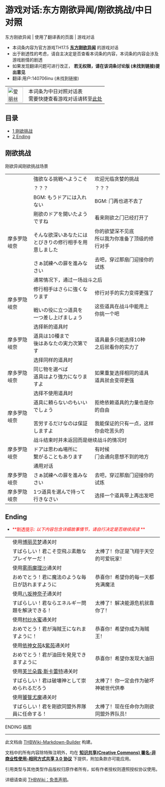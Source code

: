 # 游戏对话:东方刚欲异闻/刚欲挑战/中日对照

<!-- source html: G:\repos\THBWiki-Markdown-Builder\THBWikiMarkdown\Temp\main\c\c3\ns508%3A%E4%B8%9C%E6%96%B9%E5%88%9A%E6%AC%B2%E5%BC%82%E9%97%BB%2F%E5%88%9A%E6%AC%B2%E6%8C%91%E6%88%98%2F%E4%B8%AD%E6%97%A5%E5%AF%B9%E7%85%A7.html -->

东方刚欲异闻 | 使用了翻译表的页面 | 游戏对话

- 本词条内容为官方游戏TH17.5 **[东方刚欲异闻](./东方刚欲异闻.md)** 的游戏对话
- 出于剧透性的考虑，请自主决定是否查看本词条的内容，本词条的内容会涉及游戏剧情的剧透
- 如果发现翻译问题可进行改正， **若无权限，请在该词条讨论版 (未找到链接)提出意见** 
- 翻译:用户:140706inu (未找到链接)


<table>
<tbody><tr>
<td class="mbox-image"><div style="width: 52px;">
  <a href="./文件-爱丽丝（Q版立绘）.png.md" class="image"><img alt="爱丽丝（Q版立绘）.png" src="https://upload.thwiki.cc/thumb/a/af/%E7%88%B1%E4%B8%BD%E4%B8%9D%EF%BC%88Q%E7%89%88%E7%AB%8B%E7%BB%98%EF%BC%89.png/50px-%E7%88%B1%E4%B8%BD%E4%B8%9D%EF%BC%88Q%E7%89%88%E7%AB%8B%E7%BB%98%EF%BC%89.png" decoding="async" loading="lazy" width="50" height="50" srcset="https://upload.thwiki.cc/thumb/a/af/%E7%88%B1%E4%B8%BD%E4%B8%9D%EF%BC%88Q%E7%89%88%E7%AB%8B%E7%BB%98%EF%BC%89.png/75px-%E7%88%B1%E4%B8%BD%E4%B8%9D%EF%BC%88Q%E7%89%88%E7%AB%8B%E7%BB%98%EF%BC%89.png 1.5x, https://upload.thwiki.cc/thumb/a/af/%E7%88%B1%E4%B8%BD%E4%B8%9D%EF%BC%88Q%E7%89%88%E7%AB%8B%E7%BB%98%EF%BC%89.png/100px-%E7%88%B1%E4%B8%BD%E4%B8%9D%EF%BC%88Q%E7%89%88%E7%AB%8B%E7%BB%98%EF%BC%89.png 2x" data-file-width="500" data-file-height="500"></a></div></td>
<td class="mbox-text" style="">本词条为中日对照对话表<br>需要快捷查看游戏对话请转至<a href="./游戏对话-东方刚欲异闻-刚欲挑战.md" title="游戏对话:东方刚欲异闻/刚欲挑战">此处</a></td>
</tr>
</tbody></table>



## 目录

- [1 刚欲挑战](#刚欲挑战)
- [2 Ending](#Ending)





## 刚欲挑战
[](./文件-刚欲异闻刚欲挑战场景.png.md)  [](./文件-刚欲异闻刚欲挑战场景.png.md)刚欲异闻刚欲挑战场景

<table><tbody><tr class="tt-remark" id="刚欲挑战-1" data-pos="&#91;&quot;\u521a\u6b32\u6311\u6218&quot;,1&#93;"><td id="" class="tt-remark" lang="zh"><div class="poem"></div></td><td class="tt-ja" lang="ja"><div class="poem">強欲なる挑戦へようこそ</div></td><td class="tt-zh" lang="zh"><div class="poem">欢迎光临贪婪的挑战</div></td></tr><tr class="tt-header-white" id="刚欲挑战-2" data-pos="&#91;&quot;\u521a\u6b32\u6311\u6218&quot;,2&#93;"><td id="" class="tt-w" lang="zh"><div class="poem"></div></td><td class="tt-jaw" lang="ja"><div class="poem">？？？</div></td><td class="tt-zhw" lang="zh"><div class="poem">？？？</div></td></tr><tr class="tt-bgm" id="刚欲挑战-3" data-pos="&#91;&quot;\u521a\u6b32\u6311\u6218&quot;,3&#93;"><td id="" class="tt-bgm" lang="zh"><div class="poem"></div></td><td class="tt-ja" lang="ja"><div class="poem">BGM: もうドアには入れない</div></td><td class="tt-zh" lang="zh"><div class="poem">BGM: 门再也进不去了</div></td></tr><tr class="tt-content" id="刚欲挑战-4" data-pos="&#91;&quot;\u521a\u6b32\u6311\u6218&quot;,4&#93;"><td id="摩多罗隐岐奈" class="tt-char" lang="zh"><div class="poem">摩多罗隐岐奈</div></td><td class="tt-ja" lang="ja"><div class="poem">剛欲のドアを開いたようですね<br><br>そんな欲深いあなたには<br>とびきりの修行相手を用意しました<br><br>さぁ試練への扉を進みなさい</div></td><td class="tt-zh" lang="zh"><div class="poem">看来刚欲之门已经打开了<br><br>你的欲望深不见底<br>所以我为你准备了顶级的修行对手<br><br>去吧，穿过那扇门迎接你的试炼</div></td></tr><tr class="tt-status-header" id="刚欲挑战-5" data-pos="&#91;&quot;\u521a\u6b32\u6311\u6218&quot;,5&#93;"><td class="tt-s" lang="zh"><div class="poem"></div></td><td colspan="2" class="tt-status" lang="zh"><div class="poem">通常情况下，通过一场战斗之后</div></td></tr><tr class="tt-content" id="刚欲挑战-6" data-pos="&#91;&quot;\u521a\u6b32\u6311\u6218&quot;,6&#93;"><td id="摩多罗隐岐奈" class="tt-char" lang="zh"><div class="poem">摩多罗隐岐奈</div></td><td class="tt-ja" lang="ja"><div class="poem">修行相手はさらに強くなります<br><br>戦いの役に立つ道具を<br>一つ差し上げましょう</div></td><td class="tt-zh" lang="zh"><div class="poem">修行对手的实力变得更强了<br><br>这些道具在战斗中能用上<br>你挑一个吧</div></td></tr><tr class="tt-status-header" id="刚欲挑战-7" data-pos="&#91;&quot;\u521a\u6b32\u6311\u6218&quot;,7&#93;"><td class="tt-s" lang="zh"><div class="poem"></div></td><td colspan="2" class="tt-status" lang="zh"><div class="poem">选择新的道具时</div></td></tr><tr class="tt-content" id="刚欲挑战-8" data-pos="&#91;&quot;\u521a\u6b32\u6311\u6218&quot;,8&#93;"><td id="摩多罗隐岐奈" class="tt-char" lang="zh"><div class="poem">摩多罗隐岐奈</div></td><td class="tt-ja" lang="ja"><div class="poem">道具は10種まで<br>後はあなたの実力次第です</div></td><td class="tt-zh" lang="zh"><div class="poem">道具最多只能选择10种<br>之后就看你的实力了</div></td></tr><tr class="tt-status-header" id="刚欲挑战-9" data-pos="&#91;&quot;\u521a\u6b32\u6311\u6218&quot;,9&#93;"><td class="tt-s" lang="zh"><div class="poem"></div></td><td colspan="2" class="tt-status" lang="zh"><div class="poem">选择同样的道具时</div></td></tr><tr class="tt-content" id="刚欲挑战-10" data-pos="&#91;&quot;\u521a\u6b32\u6311\u6218&quot;,10&#93;"><td id="摩多罗隐岐奈" class="tt-char" lang="zh"><div class="poem">摩多罗隐岐奈</div></td><td class="tt-ja" lang="ja"><div class="poem">同じ物を選べば<br>道具はより強力になりますよ</div></td><td class="tt-zh" lang="zh"><div class="poem">如果重复选择相同的道具<br>道具就会变得更强</div></td></tr><tr class="tt-status-header" id="刚欲挑战-11" data-pos="&#91;&quot;\u521a\u6b32\u6311\u6218&quot;,11&#93;"><td class="tt-s" lang="zh"><div class="poem"></div></td><td colspan="2" class="tt-status" lang="zh"><div class="poem">选择不使用道具时</div></td></tr><tr class="tt-content" id="刚欲挑战-12" data-pos="&#91;&quot;\u521a\u6b32\u6311\u6218&quot;,12&#93;"><td id="摩多罗隐岐奈" class="tt-char" lang="zh"><div class="poem">摩多罗隐岐奈</div></td><td class="tt-ja" lang="ja"><div class="poem">道具に頼らないのもいいでしょう<br><br>苦労するだけなのは保証しますよ</div></td><td class="tt-zh" lang="zh"><div class="poem">拒绝依赖道具的力量也是你的自由<br><br>我能保证的只有一点，这样你会吃苦头的</div></td></tr><tr class="tt-status-header" id="刚欲挑战-13" data-pos="&#91;&quot;\u521a\u6b32\u6311\u6218&quot;,13&#93;"><td class="tt-s" lang="zh"><div class="poem"></div></td><td colspan="2" class="tt-status" lang="zh"><div class="poem">战斗结束时并未返回而是继续战斗的情况时</div></td></tr><tr class="tt-content" id="刚欲挑战-14" data-pos="&#91;&quot;\u521a\u6b32\u6311\u6218&quot;,14&#93;"><td id="摩多罗隐岐奈" class="tt-char" lang="zh"><div class="poem">摩多罗隐岐奈</div></td><td class="tt-ja" lang="ja"><div class="poem">ドアは思わぬ場所に<br>繋がることもあります</div></td><td class="tt-zh" lang="zh"><div class="poem">有时候<br>门会通向意想不到的地方</div></td></tr><tr class="tt-status-header" id="刚欲挑战-15" data-pos="&#91;&quot;\u521a\u6b32\u6311\u6218&quot;,15&#93;"><td class="tt-s" lang="zh"><div class="poem"></div></td><td colspan="2" class="tt-status" lang="zh"><div class="poem">通用对话</div></td></tr><tr class="tt-content" id="刚欲挑战-16" data-pos="&#91;&quot;\u521a\u6b32\u6311\u6218&quot;,16&#93;"><td id="摩多罗隐岐奈" class="tt-char" lang="zh"><div class="poem">摩多罗隐岐奈</div></td><td class="tt-ja" lang="ja"><div class="poem">さぁ試練への扉を進みなさい</div></td><td class="tt-zh" lang="zh"><div class="poem">去吧，穿过那扇门迎接你的试炼</div></td></tr><tr class="tt-content" id="刚欲挑战-17" data-pos="&#91;&quot;\u521a\u6b32\u6311\u6218&quot;,17&#93;"><td id="摩多罗隐岐奈" class="tt-char" lang="zh"><div class="poem">摩多罗隐岐奈</div></td><td class="tt-ja" lang="ja"><div class="poem">1つ道具を選んで持って行きなさい</div></td><td class="tt-zh" lang="zh"><div class="poem">选择一个道具带上再出发吧</div></td></tr></tbody></table>



## Ending

- <font color="Red"> **剧透提示:  *以下内容包含详细故事情节，请自行决定是否继续阅读* ** </font>


<table><tbody><tr class="tt-status-header" id="Ending-1" data-pos="&#91;&quot;Ending&quot;,1&#93;"><td class="tt-s" lang="zh"><div class="poem"></div></td><td colspan="2" class="tt-status" lang="zh"><div class="poem">使用<a href="./博丽灵梦.md" title="博丽灵梦">博丽灵梦</a>通关时</div></td></tr><tr class="tt-narrator" id="Ending-2" data-pos="&#91;&quot;Ending&quot;,2&#93;"><td id="" class="tt-narrator" lang="zh"><div class="poem"></div></td><td class="tt-ja" lang="ja"><div class="poem">すばらしい！君こそ空飛ぶ素敵なプレイヤーだ！</div></td><td class="tt-zh" lang="zh"><div class="poem">太棒了！你正是飞翔于天空的可爱玩家！</div></td></tr><tr class="tt-status-header" id="Ending-3" data-pos="&#91;&quot;Ending&quot;,3&#93;"><td class="tt-s" lang="zh"><div class="poem"></div></td><td colspan="2" class="tt-status" lang="zh"><div class="poem">使用<a href="./雾雨魔理沙.md" title="雾雨魔理沙">雾雨魔理沙</a>通关时</div></td></tr><tr class="tt-narrator" id="Ending-4" data-pos="&#91;&quot;Ending&quot;,4&#93;"><td id="" class="tt-narrator" lang="zh"><div class="poem"></div></td><td class="tt-ja" lang="ja"><div class="poem">おめでとう！君に魔法のような毎日が訪れますように</div></td><td class="tt-zh" lang="zh"><div class="poem">恭喜你！希望你的每一天都充满魔法</div></td></tr><tr class="tt-status-header" id="Ending-5" data-pos="&#91;&quot;Ending&quot;,5&#93;"><td class="tt-s" lang="zh"><div class="poem"></div></td><td colspan="2" class="tt-status" lang="zh"><div class="poem">使用<a href="./八坂神奈子.md" title="八坂神奈子">八坂神奈子</a>通关时</div></td></tr><tr class="tt-narrator" id="Ending-6" data-pos="&#91;&quot;Ending&quot;,6&#93;"><td id="" class="tt-narrator" lang="zh"><div class="poem"></div></td><td class="tt-ja" lang="ja"><div class="poem">すばらしい！君ならエネルギー問題を解決できる！</div></td><td class="tt-zh" lang="zh"><div class="poem">太棒了！解决能源危机就靠你了！</div></td></tr><tr class="tt-status-header" id="Ending-7" data-pos="&#91;&quot;Ending&quot;,7&#93;"><td class="tt-s" lang="zh"><div class="poem"></div></td><td colspan="2" class="tt-status" lang="zh"><div class="poem">使用<a href="./村纱水蜜.md" title="村纱水蜜">村纱水蜜</a>通关时</div></td></tr><tr class="tt-narrator" id="Ending-8" data-pos="&#91;&quot;Ending&quot;,8&#93;"><td id="" class="tt-narrator" lang="zh"><div class="poem"></div></td><td class="tt-ja" lang="ja"><div class="poem">おめでとう！君が海賊王になれますように！</div></td><td class="tt-zh" lang="zh"><div class="poem">恭喜你！希望你成为海贼王！</div></td></tr><tr class="tt-status-header" id="Ending-9" data-pos="&#91;&quot;Ending&quot;,9&#93;"><td class="tt-s" lang="zh"><div class="poem"></div></td><td colspan="2" class="tt-status" lang="zh"><div class="poem">使用<a href="./依神女苑.md" title="依神女苑">依神女苑</a>&amp;<a href="./依神紫苑.md" title="依神紫苑">紫苑</a>通关时</div></td></tr><tr class="tt-narrator" id="Ending-10" data-pos="&#91;&quot;Ending&quot;,10&#93;"><td id="" class="tt-narrator" lang="zh"><div class="poem"></div></td><td class="tt-ja" lang="ja"><div class="poem">おめでとう！君が油田を発見できますように</div></td><td class="tt-zh" lang="zh"><div class="poem">恭喜你！希望你发现大油田</div></td></tr><tr class="tt-status-header" id="Ending-11" data-pos="&#91;&quot;Ending&quot;,11&#93;"><td class="tt-s" lang="zh"><div class="poem"></div></td><td colspan="2" class="tt-status" lang="zh"><div class="poem">使用<a href="./芙兰朵露·斯卡蕾特.md" title="芙兰朵露·斯卡蕾特">芙兰朵露·斯卡蕾特</a>通关时</div></td></tr><tr class="tt-narrator" id="Ending-12" data-pos="&#91;&quot;Ending&quot;,12&#93;"><td id="" class="tt-narrator" lang="zh"><div class="poem"></div></td><td class="tt-ja" lang="ja"><div class="poem">すばらしい！君は破壊神として崇められるだろう</div></td><td class="tt-zh" lang="zh"><div class="poem">太棒了！你一定会作为破坏神被世代供奉</div></td></tr><tr class="tt-status-header" id="Ending-13" data-pos="&#91;&quot;Ending&quot;,13&#93;"><td class="tt-s" lang="zh"><div class="poem"></div></td><td colspan="2" class="tt-status" lang="zh"><div class="poem">使用<a href="./饕餮尤魔.md" title="饕餮尤魔">饕餮尤魔</a>通关时</div></td></tr><tr class="tt-narrator" id="Ending-14" data-pos="&#91;&quot;Ending&quot;,14&#93;"><td id="" class="tt-narrator" lang="zh"><div class="poem"></div></td><td class="tt-ja" lang="ja"><div class="poem">すばらしい！君を剛欲同盟外界隊員に任命する！</div></td><td class="tt-zh" lang="zh"><div class="poem">太棒了！现在任命你为刚欲同盟外界队员！</div></td></tr></tbody></table>





[](./文件-刚欲挑战博丽灵梦.png.md)


[](./文件-刚欲挑战雾雨魔理沙.png.md)


[](./文件-刚欲挑战八坂神奈子.png.md)


[](./文件-刚欲挑战村纱水蜜.png.md)


[](./文件-刚欲挑战依神女苑&紫苑.png.md)


[](./文件-刚欲挑战芙兰朵露.png.md)


[](./文件-刚欲挑战饕餮尤魔.png.md)

ENDING 插图




  
  

  





---

此文档由 [THBWiki-Markdown-Builder](https://github.com/Delsin-Yu/THBWiki-Markdown-Builder) 构建。

文档中的所有内容除特殊注明外，均在 [**知识共享(Creative Commons) 署名-非商业性使用-相同方式共享 3.0 协议**](https://creativecommons.org/licenses/by-sa/3.0/deed.zh-hans) 下提供，附加条款亦可能应用。

引用类型与其他类型作品版权归原作者所有，如有作者授权则遵照授权协议使用。

详细请查阅 [THBWiki：免责声明](https://thbwiki.cc/THBWiki:%E5%85%8D%E8%B4%A3%E5%A3%B0%E6%98%8E)。

